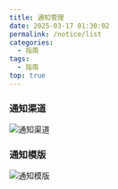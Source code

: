 ```yaml
---
title: 通知管理
date: 2025-03-17 01:30:02
permalink: /notice/list
categories:
  - 指南
tags:
  - 指南
top: true
---
```


### 通知渠道

![通知渠道](/iot/notice/list.png "通知渠道")

### 通知模版

![通知模版](/iot/notice/notice.png "通知模版")
